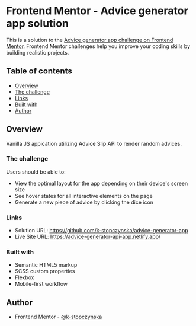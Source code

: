 # Frontend Mentor - Advice generator app solution

This is a solution to the [Advice generator app challenge on Frontend Mentor](https://www.frontendmentor.io/challenges/advice-generator-app-QdUG-13db). Frontend Mentor challenges help you improve your coding skills by building realistic projects.

## Table of contents

  - [Overview](#overview)
  - [The challenge](#the-challenge)
  - [Links](#links)
  - [Built with](#built-with)
  - [Author](#author)


## Overview

Vanilla JS appication utilizing Advice Slip API to render random advices.

### The challenge

Users should be able to:

- View the optimal layout for the app depending on their device's screen size
- See hover states for all interactive elements on the page
- Generate a new piece of advice by clicking the dice icon

### Links

- Solution URL: https://github.com/k-stopczynska/advice-generator-app
- Live Site URL: https://advice-generator-api-app.netlify.app/

### Built with

- Semantic HTML5 markup
- SCSS custom properties
- Flexbox
- Mobile-first workflow

## Author

- Frontend Mentor - [@k-stopczynska](https://www.frontendmentor.io/profile/k-stopczynska)


